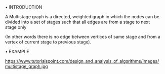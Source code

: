  • INTRODUCTION
 
 A Multistage graph is a directed, weighted graph in which the nodes can be divided into a set of stages such that all edges are from a stage to next stage only 
 
 (In other words there is no edge between vertices of same stage and from a vertex of current stage to previous stage).
 
 • EXAMPLE
 
https://www.tutorialspoint.com/design_and_analysis_of_algorithms/images/multistage_graph.jpg

